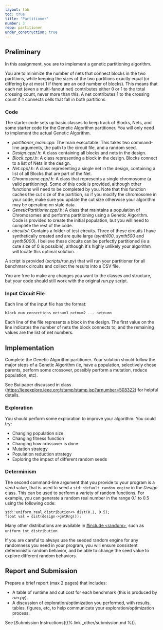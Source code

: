 ```yaml
---
layout: lab
toc: true
title: "Partitioner"
number: 3
repo: partitioner
under_construction: true
---
```


## Preliminary

In this assignment, you are to implement a genetic partitioning algorithm.

You are to minimize the number of nets that connect blocks in the two partitions, while keeping the
sizes of the two partitions exactly equal (or differing by at most 1 if there are an odd number of blocks). This
means that each net (even a multi-fanout net) contributes either 0 or 1 to the total crossing count, never
more than this. A net contributes 1 to the crossing count if it connects cells that fall in both partitions.

### Code 

The starter code sets up basic classes to keep track of Blocks, Nets, and some starter code for the Genetic Algorithm partitioner. You will only need to implement the actual Genetic Algorithm.

  * *partitioner_main.cpp*: The main executable.  This takes two command-line arguments, the path to the circuit file, and a random seed.	
  * *Design.cpp/.h*: A class containing all blocks and nets in the design.  
  * *Block.cpp/.h*: A class representing a block in the design.  Blocks connect to a list of Nets in the design.
  * *Net.cpp/.h*: A class representing a single net in the design, containing a list of all Blocks that are part of the Net.	
  * *Chromosome.cpp/.h*: A class that represents a single chromosome (a valid partitioning).  Some of this code is provided, although other functions will need to be completed by you.  Note that this function caches the cut size of the partition, so if you modify the chromosome in your code, make sure you update the cut size otherwise your algorithm may be operating on stale data.
  * *GeneticPartitioner.cpp/.h*: A class that maintains a population of Chromosomes and performs partitioning using a Genetic Algorithm.  Code is provided to create the initial population, but you will need to complete the rest of the code.
  * *circuits/*: Contains a folder of test circuits.  Three of these circuits I have synthetically created and are quite large (*synth100*, *synth500* and *synth5000*).  I believe these circuits can be perfectly partitioned (ie a cute size of 0 is possible), although it's highly unlikely your algorithm will locate this optimal solution.

A script is provided (*scripts/run.py*) that will run your partitioner for all benchmark circuits and collect the results into a CSV file.

You are free to make any changes you want to the classes and structure, but your code should still work with the original *run.py* script.

### Input Circuit File
Each line of the input file has the format:

    block_num_connections netnum1 netnum2 ... netnumn

Each line of the file represents a block in the design. The first value on the line indicates the number of nets the block connects to, and the remaining values are the list of net numbers.

## Implementation

Complete the Genetic Algorithm partitioner.  Your solution should follow the major steps of a Genetic Algorithm (ie, have a population, selectively chose parents, perform some crossover, possibly perform a mutation, reduce population, etc).

See Bui paper discussed in class (<https://ieeexplore.ieee.org/stamp/stamp.jsp?arnumber=508322>) for helpful details.

### Exploration

You should perform some exploration to improve your algorithm.  You could try:
  * Changing population size
  * Changing fitness function
  * Changing how crossover is done
  * Mutation strategy
  * Population reduction strategy
  * Exploring the impact of different random seeds

### Determinism

The second command-line argument that you provide to your program is a *seed* value, that is used to seed a `std::default_random_engine` in the  *Design* class.  This can be used to perform a variety of random functions.  For example, you can generate a random real number in the range 0.1 to 0.5 using the following code:

    std::uniform_real_distribution<> dist(0.1, 0.5);
    float val = dist(design->getRng());

Many other distributions are available in [#include \<random\>](https://en.cppreference.com/w/cpp/numeric/random), such as `uniform_int_distribution`.

If you are careful to always use the seeded random engine for any randomness you need in your program, you will ensure consistent deterministic random behavior, and be able to change the seed value to explore different random behaviors.


## Report and Submission

Prepare a brief report (max 2 pages) that includes:
  * A table of runtime and cut cost for each benchmark (this is produced by *run.py*).
  * A discussion of exploration/optimization you performed, with results, tables, figures, etc, to help communicate your exploration/optimization process.

See [Submission Instructions]({% link _other/submission.md  %}).
